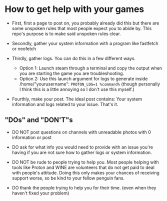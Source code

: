 # How to get help with your games

- First, first a page to post on, you probably already did this but there are some unspoken rules that most people expect you to abide by. This repo's purpose is to make said unspoken rules clear.

- Secondly, gather your system information with a program like fastfetch or neofetch
- Thirdly, gather logs. You can do this in a few different ways.

  - Option 1: Launch steam through a terminal and copy the output when you are starting the game you are troubleshooting.
  - Option 2: Use this launch argument for logs to generate inside /home/"yourusername": `PROTON_LOG=1 %command%` (though personally I think this is a little annoying so I don't use this myself.)

- Fourthly, make your post. The ideal post contains: Your system information and logs related to your issue. That's it.

## "DOs" and "DON'T"s

- DO NOT post questions on channels with unreadable photos with 0 information or post

* DO ask for what info you would need to provide with an issue you're having if you are not sure how to gather logs or system information.

- DO NOT be rude to people trying to help you. Most people helping with tools like Proton and WINE are volunteers that do not get paid to deal with people's attitude. Doing this only makes your chances of receiving support worse, so be kind to your fellow penguin fans.

* DO thank the people trying to help you for their time. (even when they haven't fixed your problem)
